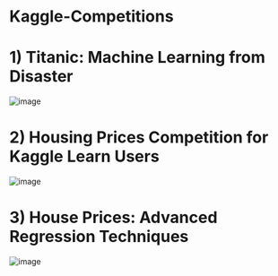 # Kaggle-Competitions
# 1) Titanic: Machine Learning from Disaster

![image](https://user-images.githubusercontent.com/61430438/99778158-4ecb2b00-2b39-11eb-82b3-723f46bce1a7.png)

# 2) Housing Prices Competition for Kaggle Learn Users

![image](https://user-images.githubusercontent.com/61430438/99778016-22171380-2b39-11eb-8b4a-b6789a9c31f4.png)

# 3) House Prices: Advanced Regression Techniques

![image](https://user-images.githubusercontent.com/61430438/99875549-aa1f1b00-2c16-11eb-968d-7a316fa86db0.png)




